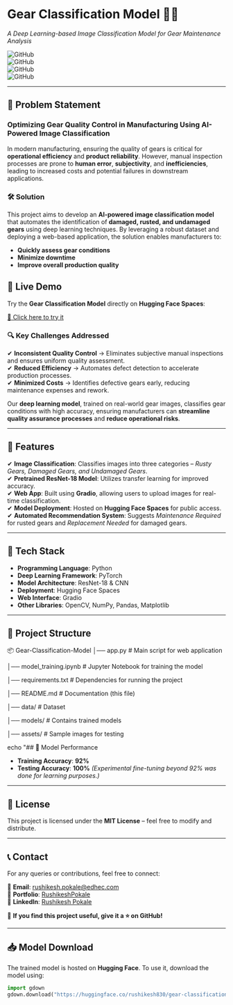# **Gear Classification Model 🔧📸**
*A Deep Learning-based Image Classification Model for Gear Maintenance Analysis*

![GitHub](https://img.shields.io/badge/Status-Active-brightgreen.svg)  
![GitHub](https://img.shields.io/badge/Framework-PyTorch-red.svg)  
![GitHub](https://img.shields.io/badge/Deployment-Hugging%20Face-orange.svg)  
![GitHub](https://img.shields.io/badge/ML%20Model-ResNet18-blue.svg)  

---

## **📌 Problem Statement**
### **Optimizing Gear Quality Control in Manufacturing Using AI-Powered Image Classification**
In modern manufacturing, ensuring the quality of gears is critical for **operational efficiency** and **product reliability**. However, manual inspection processes are prone to **human error**, **subjectivity**, and **inefficiencies**, leading to increased costs and potential failures in downstream applications.

### **🛠 Solution**
This project aims to develop an **AI-powered image classification model** that automates the identification of **damaged, rusted, and undamaged gears** using deep learning techniques. By leveraging a robust dataset and deploying a web-based application, the solution enables manufacturers to:
- **Quickly assess gear conditions**
- **Minimize downtime**
- **Improve overall production quality**

## 🚀 Live Demo

Try the **Gear Classification Model** directly on **Hugging Face Spaces**:

[🔗 Click here to try it](https://huggingface.co/spaces/rushikesh830/gear-classification)


### **🔍 Key Challenges Addressed**
✔ **Inconsistent Quality Control** → Eliminates subjective manual inspections and ensures uniform quality assessment.  
✔ **Reduced Efficiency** → Automates defect detection to accelerate production processes.  
✔ **Minimized Costs** → Identifies defective gears early, reducing maintenance expenses and rework.  

Our **deep learning model**, trained on real-world gear images, classifies gear conditions with high accuracy, ensuring manufacturers can **streamline quality assurance processes** and **reduce operational risks**.

---

## **🚀 Features**
✔ **Image Classification**: Classifies images into three categories – *Rusty Gears, Damaged Gears, and Undamaged Gears*.  
✔ **Pretrained ResNet-18 Model**: Utilizes transfer learning for improved accuracy.  
✔ **Web App**: Built using **Gradio**, allowing users to upload images for real-time classification.  
✔ **Model Deployment**: Hosted on **Hugging Face Spaces** for public access.  
✔ **Automated Recommendation System**: Suggests *Maintenance Required* for rusted gears and *Replacement Needed* for damaged gears.  

---

## **🔧 Tech Stack**
- **Programming Language**: Python  
- **Deep Learning Framework**: PyTorch  
- **Model Architecture**: ResNet-18 & CNN  
- **Deployment**: Hugging Face Spaces  
- **Web Interface**: Gradio  
- **Other Libraries**: OpenCV, NumPy, Pandas, Matplotlib  

---

## **📂 Project Structure**
📦 Gear-Classification-Model 
│── app.py # Main script for web application 

│── model_training.ipynb # Jupyter Notebook for training the model

│── requirements.txt # Dependencies for running the project 

│── README.md # Documentation (this file) 

│── data/ # Dataset

│── models/ # Contains trained models 

│── assets/ # Sample images for testing

echo "## 📝 Model Performance

- **Training Accuracy**: **92%**
- **Testing Accuracy**: **100%** _(Experimental fine-tuning beyond 92% was done for learning purposes.)_

---

## 📜 License

This project is licensed under the **MIT License** – feel free to modify and distribute.

---

## 📞 Contact

For any queries or contributions, feel free to connect:

📧 **Email**: rushikesh.pokale@edhec.com  
🔗 **Portfolio**: [RushikeshPokale](https://www.datascienceportfol.io/rushikeshpokale)  
🤝 **LinkedIn**: [Rushikesh Pokale](https://www.linkedin.com/in/rushikesh-pokale/)

🚀 **If you find this project useful, give it a ⭐ on GitHub!**  

---

## **📥 Model Download**
The trained model is hosted on **Hugging Face**. To use it, download the model using:
```python
import gdown
gdown.download("https://huggingface.co/rushikesh830/gear-classification-model/blob/main/gear_classifier.pkl", "gear_classifier.pkl", quiet=False)







